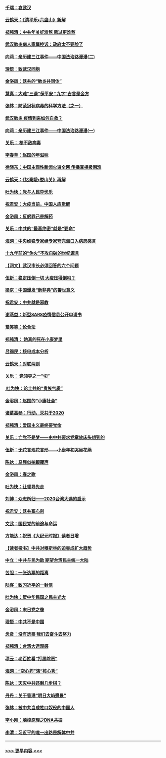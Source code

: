 #### [千瑞：哀武汉](../pages/nsc993/n11833647.md?t=01311844) 
#### [云鹤天：《清平乐▪六盘山》新解](../pages/nsc993/n11833611.md?t=01311844) 
#### [郑纯清：中共年关好难熬 熬过更难熬](../pages/nsc993/n11833489.md?t=01311844) 
#### [武汉肺炎病人家属控诉：政府太不要脸了](../pages/nsc993/n11833205.md?t=01311844) 
#### [向莉：亲历建三江事件——中国法治路漫漫(二)](../pages/nsc993/n11829102.md?t=01311844) 
#### [理悟：致武汉同胞](../pages/nsc993/n11831522.md?t=01311844) 
#### [金浴凤：妖共的“肺炎共同体”](../pages/nsc993/n11829448.md?t=01311844) 
#### [慧真：大难“三退”保平安 “九字”吉言是金方](../pages/nsc993/n11829501.md?t=01311844) 
#### [张林：防范冠状病毒的科学方法（之一）](../pages/nsc993/n11828618.md?t=01311844) 
#### [武汉肺炎 疫情到来如何自救？](../pages/nsc993/n11827632.md?t=01311844) 
#### [向莉：亲历建三江事件——中国法治路漫漫(一)](../pages/nsc993/n11827190.md?t=01311844) 
#### [关乐： 枪不敌病毒](../pages/nsc993/n11826746.md?t=01311844) 
#### [李春草：赵国的年滋味](../pages/nsc993/n11826321.md?t=01311844) 
#### [徐晓东：中国主观性新闻火遍全网 传播真相极困难](../pages/nsc993/n11826508.md?t=01311844) 
#### [云鹤天：《忆秦娥▪娄山关》再解](../pages/nsc993/n11824682.md?t=01311844) 
#### [吐为快：党与人民异忧乐](../pages/nsc993/n11824660.md?t=01311844) 
#### [祝君安：大疫当前，中国人应觉醒](../pages/nsc993/n11821946.md?t=01311844) 
#### [金浴凤：反躬罪己是解药](../pages/nsc993/n11820280.md?t=01311844) 
#### [关乐：中共的“最高绝密”就是“要命”](../pages/nsc993/n11816946.md?t=01311844) 
#### [海网：中央维稳专家组专家夸完海口入病房感言](../pages/nsc993/n11815138.md?t=01311844) 
#### [十九年前的“伪火”不攻自破的世纪谎言](../pages/nsc993/n11813238.md?t=01311844) 
#### [【网文】武汉市长必须回答的六个问题](../pages/nsc993/n11813848.md?t=01311844) 
#### [伍新：稳定压倒一切 大疫压得倒吗？](../pages/nsc993/n11812634.md?t=01311844) 
#### [梁京：中国爆发“新非典”的警世意义](../pages/nsc993/n11812554.md?t=01311844) 
#### [祝君安：中共就是邪教](../pages/nsc993/n11812431.md?t=01311844) 
#### [谢燕益：新型SARS疫情信息公开申请书](../pages/nsc993/n11808840.md?t=01311844) 
#### [蜀笑笑：论合法](../pages/nsc993/n11808064.md?t=01311844) 
#### [郑纯清： 她真的死在小康梦里](../pages/nsc993/n11806623.md?t=01311844) 
#### [吕锡民：核电成本分析](../pages/nsc993/n11806284.md?t=01311844) 
#### [云鹤天：对联两则](../pages/nsc993/n11805957.md?t=01311844) 
#### [关乐： 党领导之一“切”](../pages/nsc993/n11804505.md?t=01311844) 
#### [ 吐为快：论土共的“贵族气质”](../pages/nsc993/n11804490.md?t=01311844) 
#### [金浴凤：赵国的“小康社会”](../pages/nsc993/n11804452.md?t=01311844) 
#### [诸葛高参：行动，灭共于2020](../pages/nsc993/n11804120.md?t=01311844) 
#### [郑纯清：爱国主义最终要党命](../pages/nsc993/n11802197.md?t=01311844) 
#### [关乐：亡党不是梦——由中共要求党章放床头想到的](../pages/nsc993/n11802156.md?t=01311844) 
#### [伍新：无花言现花言形——小康年初哭吴花燕](../pages/nsc993/n11800044.md?t=01311844) 
#### [陈达：马屁似拍颠覆声](../pages/nsc993/n11800010.md?t=01311844) 
#### [金浴凤：春之歌](../pages/nsc993/n11797687.md?t=01311844) 
#### [吐为快：让领导先走](../pages/nsc993/n11797512.md?t=01311844) 
#### [刘博：众志所归——2020台湾大选的启示](../pages/nsc993/n11796878.md?t=01311844) 
#### [祝君安：妖共畜心剖](../pages/nsc993/n11794273.md?t=01311844) 
#### [文武：国民党的前途与命运](../pages/nsc993/n11794198.md?t=01311844) 
#### [方能达：祝贺《大纪元时报》读者日增](../pages/nsc993/n11793807.md?t=01311844) 
#### [【读者投书】中共对穆斯林的迫害成扩大趋势](../pages/nsc993/n11791371.md?t=01311844) 
#### [中立：中共与民为敌 期望台湾民主统一大陆](../pages/nsc993/n11790392.md?t=01311844) 
#### [苦胆：一张选票的距离](../pages/nsc993/n11788914.md?t=01311844) 
#### [陆客：致习近平的一封信](../pages/nsc993/n11788867.md?t=01311844) 
#### [吐为快：贺中华民国之民主光大](../pages/nsc993/n11788618.md?t=01311844) 
#### [金浴凤：末日党之像](../pages/nsc993/n11787475.md?t=01311844) 
#### [理悟：中共不是中国](../pages/nsc993/n11787463.md?t=01311844) 
#### [念贲：没有选票  我们去奋斗去努力](../pages/nsc993/n11787398.md?t=01311844) 
#### [郑纯清：台湾大选观感](../pages/nsc993/n11786210.md?t=01311844) 
#### [项云：老百姓看“打黑除恶”](../pages/nsc993/n11785398.md?t=01311844) 
#### [海网：“空心朽”演“核心秀”](../pages/nsc993/n11783874.md?t=01311844) 
#### [陈达：天灭中共还剩几步棋？](../pages/nsc993/n11783719.md?t=01311844) 
#### [丹丹：关于香港“明日大屿愿景”](../pages/nsc993/n11783273.md?t=01311844) 
#### [张林：被中共当成牲口奴役的中国人](../pages/nsc993/n11782397.md?t=01311844) 
#### [李小刚：脑控原理之DNA共振](../pages/nsc993/n11780962.md?t=01311844) 
#### [李清：习近平的唯一出路是解体中共](../pages/nsc993/n11780866.md?t=01311844) 

----
#### [ >>> 更早内容 <<< ](../indexes/nsc993-earlier.md)
